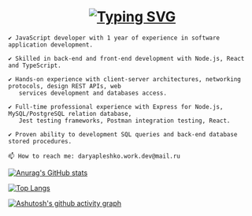 <!--
**DaryaPleshko/DaryaPleshko** is a ✨ _special_ ✨ repository because its `README.md` (this file) appears on your GitHub profile.

Here are some ideas to get you started:

- 🔭 I’m currently working on ...
- 🌱 I’m currently learning ...
- 👯 I’m looking to collaborate on ...
- 🤔 I’m looking for help with ...
- 💬 Ask me about ...
- 📫 How to reach me: ...
- 😄 Pronouns: ...
- ⚡ Fun fact: ...
-->

<h1 align="center"><a href="https://git.io/typing-svg"><img src="https://readme-typing-svg.demolab.com?font=Fira+Code&size=24&pause=1000&color=000000&width=435&lines=Hi+there%2C+I'm+Darya" alt="Typing SVG" /></a> 
</h1>

    ✔️ JavaScript developer with 1 year of experience in software application development.
    
    ✔️ Skilled in back-end and front-end development with Node.js, React and TypeScript.

    ✔️ Hands-on experience with client-server architectures, networking protocols, design REST APIs, web
       services development and databases access.

    ✔️ Full-time professional experience with Express for Node.js, MySQL/PostgreSQL relation database,
       Jest testing frameworks, Postman integration testing, React.

    ✔️ Proven ability to development SQL queries and back-end database stored procedures.

    📫 How to reach me: daryapleshko.work.dev@mail.ru

   
[![Anurag's GitHub stats](https://github-readme-stats.vercel.app/api?username=DaryaPleshko&show_icons=true&include_all_commits=true&count_private=true&hide=issues)](https://github.com/anuraghazra/github-readme-stats)

[![Top Langs](https://github-readme-stats.vercel.app/api/top-langs/?username=DaryaPleshko&langs_count=8&layout=compact)](https://github.com/anuraghazra/github-readme-stats)

[![Ashutosh's github activity graph](https://activity-graph.herokuapp.com/graph?username=DaryaPleshko)](https://github.com/ashutosh00710/github-readme-activity-graph)
